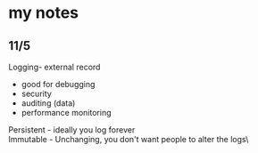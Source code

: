 # my notes
## 11/5
Logging- external record
* good for debugging
* security
* auditing (data)
* performance monitoring

Persistent - ideally you log forever\
Immutable - Unchanging, you don't want people to alter the logs\
